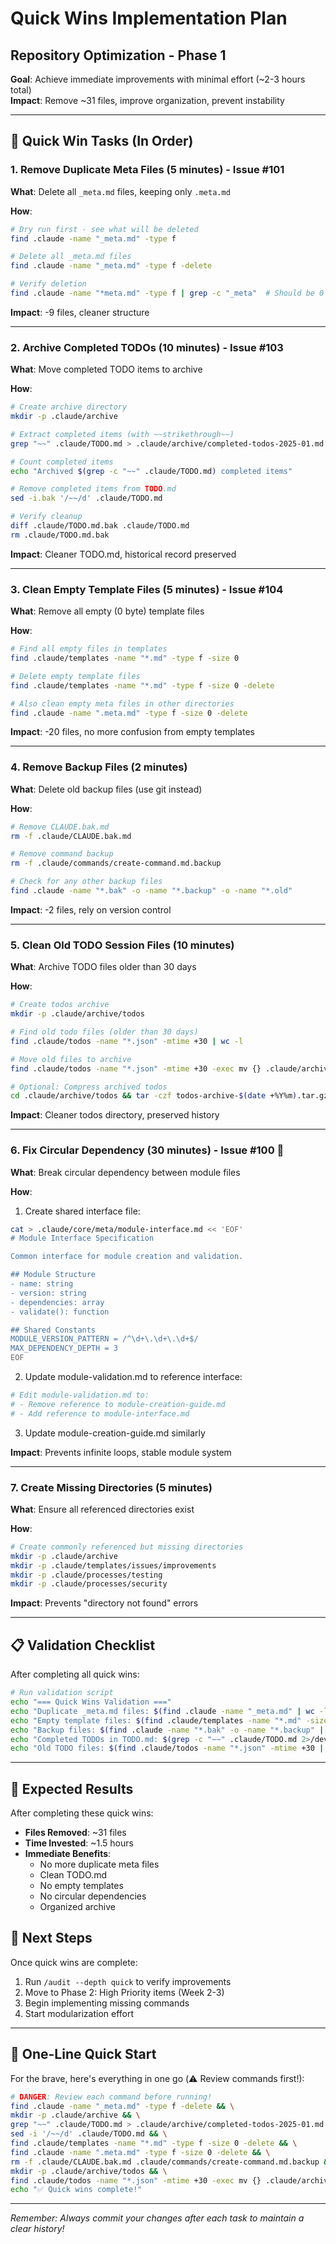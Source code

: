 # Quick Wins Implementation Plan
## Repository Optimization - Phase 1

**Goal**: Achieve immediate improvements with minimal effort (~2-3 hours total)  
**Impact**: Remove ~31 files, improve organization, prevent instability

---

## 🎯 Quick Win Tasks (In Order)

### 1. Remove Duplicate Meta Files (5 minutes) - Issue #101
**What**: Delete all `_meta.md` files, keeping only `.meta.md`

**How**:
```bash
# Dry run first - see what will be deleted
find .claude -name "_meta.md" -type f

# Delete all _meta.md files
find .claude -name "_meta.md" -type f -delete

# Verify deletion
find .claude -name "*meta.md" -type f | grep -c "_meta"  # Should be 0
```

**Impact**: -9 files, cleaner structure

---

### 2. Archive Completed TODOs (10 minutes) - Issue #103
**What**: Move completed TODO items to archive

**How**:
```bash
# Create archive directory
mkdir -p .claude/archive

# Extract completed items (with ~~strikethrough~~)
grep "~~" .claude/TODO.md > .claude/archive/completed-todos-2025-01.md

# Count completed items
echo "Archived $(grep -c "~~" .claude/TODO.md) completed items"

# Remove completed items from TODO.md
sed -i.bak '/~~/d' .claude/TODO.md

# Verify cleanup
diff .claude/TODO.md.bak .claude/TODO.md
rm .claude/TODO.md.bak
```

**Impact**: Cleaner TODO.md, historical record preserved

---

### 3. Clean Empty Template Files (5 minutes) - Issue #104
**What**: Remove all empty (0 byte) template files

**How**:
```bash
# Find all empty files in templates
find .claude/templates -name "*.md" -type f -size 0

# Delete empty template files
find .claude/templates -name "*.md" -type f -size 0 -delete

# Also clean empty meta files in other directories
find .claude -name ".meta.md" -type f -size 0 -delete
```

**Impact**: -20 files, no more confusion from empty templates

---

### 4. Remove Backup Files (2 minutes)
**What**: Delete old backup files (use git instead)

**How**:
```bash
# Remove CLAUDE.bak.md
rm -f .claude/CLAUDE.bak.md

# Remove command backup
rm -f .claude/commands/create-command.md.backup

# Check for any other backup files
find .claude -name "*.bak" -o -name "*.backup" -o -name "*.old"
```

**Impact**: -2 files, rely on version control

---

### 5. Clean Old TODO Session Files (10 minutes)
**What**: Archive TODO files older than 30 days

**How**:
```bash
# Create todos archive
mkdir -p .claude/archive/todos

# Find old todo files (older than 30 days)
find .claude/todos -name "*.json" -mtime +30 | wc -l

# Move old files to archive
find .claude/todos -name "*.json" -mtime +30 -exec mv {} .claude/archive/todos/ \;

# Optional: Compress archived todos
cd .claude/archive/todos && tar -czf todos-archive-$(date +%Y%m).tar.gz *.json && rm *.json
```

**Impact**: Cleaner todos directory, preserved history

---

### 6. Fix Circular Dependency (30 minutes) - Issue #100 🚨
**What**: Break circular dependency between module files

**How**:
1. Create shared interface file:
```bash
cat > .claude/core/meta/module-interface.md << 'EOF'
# Module Interface Specification

Common interface for module creation and validation.

## Module Structure
- name: string
- version: string
- dependencies: array
- validate(): function

## Shared Constants
MODULE_VERSION_PATTERN = /^\d+\.\d+\.\d+$/
MAX_DEPENDENCY_DEPTH = 3
EOF
```

2. Update module-validation.md to reference interface:
```bash
# Edit module-validation.md to:
# - Remove reference to module-creation-guide.md
# - Add reference to module-interface.md
```

3. Update module-creation-guide.md similarly

**Impact**: Prevents infinite loops, stable module system

---

### 7. Create Missing Directories (5 minutes)
**What**: Ensure all referenced directories exist

**How**:
```bash
# Create commonly referenced but missing directories
mkdir -p .claude/archive
mkdir -p .claude/templates/issues/improvements
mkdir -p .claude/processes/testing
mkdir -p .claude/processes/security
```

**Impact**: Prevents "directory not found" errors

---

## 📋 Validation Checklist

After completing all quick wins:

```bash
# Run validation script
echo "=== Quick Wins Validation ==="
echo "Duplicate _meta.md files: $(find .claude -name "_meta.md" | wc -l) (should be 0)"
echo "Empty template files: $(find .claude/templates -name "*.md" -size 0 | wc -l) (should be 0)"
echo "Backup files: $(find .claude -name "*.bak" -o -name "*.backup" | wc -l) (should be 0)"
echo "Completed TODOs in TODO.md: $(grep -c "~~" .claude/TODO.md 2>/dev/null || echo 0) (should be 0)"
echo "Old TODO files: $(find .claude/todos -name "*.json" -mtime +30 | wc -l) (should be 0)"
```

---

## 🎉 Expected Results

After completing these quick wins:
- **Files Removed**: ~31 files
- **Time Invested**: ~1.5 hours
- **Immediate Benefits**:
  - No more duplicate meta files
  - Clean TODO.md
  - No empty templates
  - No circular dependencies
  - Organized archive

## 📅 Next Steps

Once quick wins are complete:
1. Run `/audit --depth quick` to verify improvements
2. Move to Phase 2: High Priority items (Week 2-3)
3. Begin implementing missing commands
4. Start modularization effort

---

## 🚀 One-Line Quick Start

For the brave, here's everything in one go (⚠️ Review commands first!):

```bash
# DANGER: Review each command before running!
find .claude -name "_meta.md" -type f -delete && \
mkdir -p .claude/archive && \
grep "~~" .claude/TODO.md > .claude/archive/completed-todos-2025-01.md && \
sed -i '/~~/d' .claude/TODO.md && \
find .claude/templates -name "*.md" -type f -size 0 -delete && \
find .claude -name ".meta.md" -type f -size 0 -delete && \
rm -f .claude/CLAUDE.bak.md .claude/commands/create-command.md.backup && \
mkdir -p .claude/archive/todos && \
find .claude/todos -name "*.json" -mtime +30 -exec mv {} .claude/archive/todos/ \; && \
echo "✅ Quick wins complete!"
```

---

*Remember: Always commit your changes after each task to maintain a clear history!*